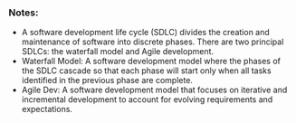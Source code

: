 
### Notes:
 -  A software development life cycle (SDLC) divides the creation and maintenance of software into discrete phases. There are two principal SDLCs: the waterfall model and Agile development.
   - Waterfall Model: A software development model where the phases of the SDLC cascade so that each phase will start only when all tasks identified in the previous phase are complete.
   - Agile Dev: A software development model that focuses on iterative and incremental development to account for evolving requirements and expectations.
 
